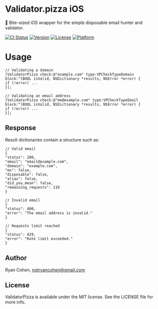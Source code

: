 # Validator.pizza iOS
🍕 Bite-sized iOS wrapper for the simple disposable email hunter and validator.

[![CI Status](http://img.shields.io/travis/imryan/ValidatorPizza.svg?style=flat)](https://travis-ci.org/imryan/ValidatorPizza)
[![Version](https://img.shields.io/cocoapods/v/ValidatorPizza.svg?style=flat)](http://cocoapods.org/pods/ValidatorPizza)
[![License](https://img.shields.io/cocoapods/l/ValidatorPizza.svg?style=flat)](http://cocoapods.org/pods/ValidatorPizza)
[![Platform](https://img.shields.io/cocoapods/p/ValidatorPizza.svg?style=flat)](http://cocoapods.org/pods/ValidatorPizza)

# Usage
```
// Validating a domain
[ValidatorPizza check:@"example.com" type:VPCheckTypeDomain block:^(BOOL isValid, NSDictionary *results, NSError *error) {
if (!error) ...
}];

// Validating an email address
[ValidatorPizza check:@"me@example.com" type:VPCheckTypeEmail block:^(BOOL isValid, NSDictionary *results, NSError *error) {
if (!error) ...
}];
```

## Response
Result dictionaries contain a structure such as:
```
// Valid email
{
"status": 200,
"email": "email@example.com",
"domain": "example.com",
"mx": false,
"disposable": false,
"alias": false,
"did_you_mean": false,
"remaining_requests": 119
}
```

```
// Invalid email
{
"status": 400,
"error": "The email address is invalid."
}
```

```
// Requests limit reached
{
"status": 429,
"error": "Rate limit exceeded."
}
```

## Author

Ryan Cohen, notryancohen@gmail.com

## License

ValidatorPizza is available under the MIT license. See the LICENSE file for more info.
